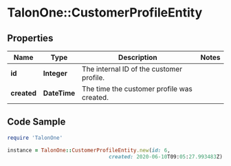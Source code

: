 # TalonOne::CustomerProfileEntity

## Properties

Name | Type | Description | Notes
------------ | ------------- | ------------- | -------------
**id** | **Integer** | The internal ID of the customer profile. | 
**created** | **DateTime** | The time the customer profile was created. | 

## Code Sample

```ruby
require 'TalonOne'

instance = TalonOne::CustomerProfileEntity.new(id: 6,
                                 created: 2020-06-10T09:05:27.993483Z)
```


